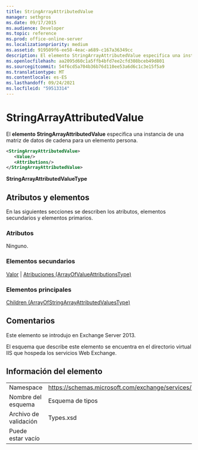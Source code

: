 ```yaml
---
title: StringArrayAttributedValue
manager: sethgros
ms.date: 09/17/2015
ms.audience: Developer
ms.topic: reference
ms.prod: office-online-server
ms.localizationpriority: medium
ms.assetid: 919509f6-ee58-4eac-a689-c167a36349cc
description: El elemento StringArrayAttributedValue especifica una instancia de una matriz de datos de cadena para un elemento persona.
ms.openlocfilehash: aa2095d60c1a5ffb4bfd7ee2cfd308bceb49d801
ms.sourcegitcommit: 54f6cd5a704b36b76d110ee53a6d6c1c3e15f5a9
ms.translationtype: MT
ms.contentlocale: es-ES
ms.lasthandoff: 09/24/2021
ms.locfileid: "59513314"
---
```

# <a name="stringarrayattributedvalue"></a>StringArrayAttributedValue

El **elemento StringArrayAttributedValue** especifica una instancia de una matriz de datos de cadena para un elemento persona. 
  
```XML
<StringArrayAttributedValue>
   <Value/>
   <Attributions/>
</StringArrayAttributedValue>
```

 **StringArrayAttributedValueType**
## <a name="attributes-and-elements"></a>Atributos y elementos

En las siguientes secciones se describen los atributos, elementos secundarios y elementos primarios.
  
### <a name="attributes"></a>Atributos

Ninguno.
  
### <a name="child-elements"></a>Elementos secundarios

[Valor](value.md)  |  [Atribuciones (ArrayOfValueAttributionsType)](attributions-arrayofvalueattributionstype.md)
  
### <a name="parent-elements"></a>Elementos principales

[Children (ArrayOfStringArrayAttributedValuesType)](children-arrayofstringarrayattributedvaluestype.md)
  
## <a name="remarks"></a>Comentarios

Este elemento se introdujo en Exchange Server 2013.
  
El esquema que describe este elemento se encuentra en el directorio virtual IIS que hospeda los servicios Web Exchange.
  
## <a name="element-information"></a>Información del elemento

|||
|:-----|:-----|
|Namespace  <br/> |https://schemas.microsoft.com/exchange/services/2006/types  <br/> |
|Nombre del esquema  <br/> |Esquema de tipos  <br/> |
|Archivo de validación  <br/> |Types.xsd  <br/> |
|Puede estar vacío  <br/> ||
   


